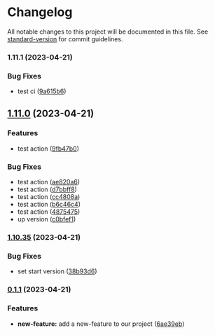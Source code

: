 # Changelog

All notable changes to this project will be documented in this file. See [standard-version](https://github.com/conventional-changelog/standard-version) for commit guidelines.

### 1.11.1 (2023-04-21)


### Bug Fixes

* test ci ([9a615b6](https://github.com/Sergey55511/data1/commit/9a615b69065b67b29f585204417855e6b37e82f6))

## [1.11.0](https://github.com/Sergey55511/data1/compare/v1.10.35...v1.11.0) (2023-04-21)


### Features

* test action ([9fb47b0](https://github.com/Sergey55511/data1/commit/9fb47b0dd7e464ac7b7c43328b4e69c1c0a5d4b8))


### Bug Fixes

* test action ([ae820a6](https://github.com/Sergey55511/data1/commit/ae820a6bb8f94523d0a5c9900b3cfa3fe8e0d35a))
* test action ([d7bbff8](https://github.com/Sergey55511/data1/commit/d7bbff893de82944711c86fc80815cf38a150e58))
* test action ([cc4808a](https://github.com/Sergey55511/data1/commit/cc4808a8f6be295fbd4f6d12308d87a3c419c9cc))
* test action ([b6c46c4](https://github.com/Sergey55511/data1/commit/b6c46c408fab814d3af9ccd098e2fe0cd55ef8d8))
* test action ([4875475](https://github.com/Sergey55511/data1/commit/487547588d8c59eff75ba60bd0f601d67b6e82f5))
* up version ([c0bfef1](https://github.com/Sergey55511/data1/commit/c0bfef152646b68be7ca0ac8f79e7e09af7f9bc2))

### [1.10.35](https://github.com/Sergey55511/data1/compare/v0.1.1...v1.10.35) (2023-04-21)


### Bug Fixes

* set start version ([38b93d6](https://github.com/Sergey55511/data1/commit/38b93d6d89bed00e97191d08f3d3408b9df2a1f5))

### [0.1.1](https://github.com/Sergey55511/data1/compare/v1.1.6...v0.1.1) (2023-04-21)


### Features

* **new-feature:** add a new-feature to our project ([6ae39eb](https://github.com/Sergey55511/data1/commit/6ae39eb111934128f68ad30491e85aece791c00a))
